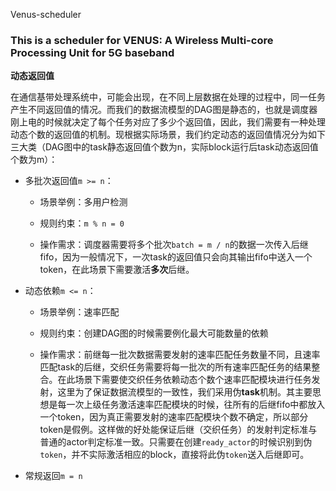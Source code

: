 Venus-scheduler

### This is a scheduler for VENUS: A Wireless Multi-core Processing Unit for 5G baseband
**动态返回值**

在通信基带处理系统中，可能会出现，在不同上层数据在处理的过程中，同一任务产生不同返回值的情况。而我们的数据流模型的DAG图是静态的，也就是调度器刚上电的时候就决定了每个任务对应了多少个返回值，因此，我们需要有一种处理动态个数的返回值的机制。现根据实际场景，我们约定动态的返回值情况分为如下三大类（DAG图中的task静态返回值个数为n，实际block运行后task动态返回值个数为m）：

- 多批次返回值`m >= n`：
  
  - 场景举例：多用户检测
    
  - 规则约束：`m % n = 0`
    
  - 操作需求：调度器需要将多个批次`batch = m / n`的数据一次传入后继fifo，因为一般情况下，一次task的返回值只会向其输出fifo中送入一个token，在此场景下需要激活**多次**后继。
    
- 动态依赖`m <= n`：
  
  - 场景举例：速率匹配
    
  - 规则约束：创建DAG图的时候需要例化最大可能数量的依赖
    
  - 操作需求：前继每一批次数据需要发射的速率匹配任务数量不同，且速率匹配task的后继，交织任务需要将每一批次的所有速率匹配任务的结果整合。在此场景下需要使交织任务依赖动态个数个速率匹配模块进行任务发射，这里为了保证数据流模型的一致性，我们采用伪**task**机制。其主要思想是每一次上级任务激活速率匹配模块的时候，往所有的后继fifo中都放入一个token，因为真正需要发射的速率匹配模块个数不确定，所以部分token是假例。这样做的好处能保证后继（交织任务）的发射判定标准与普通的actor判定标准一致。只需要在创建`ready_actor`的时候识别到伪`token`，并不实际激活相应的block，直接将此伪`token`送入后继即可。
    
- 常规返回`m = n`
